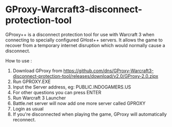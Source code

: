 # GProxy-Warcraft3-disconnect-protection-tool

GProxy++ is a disconnect protection tool for use with Warcraft 3 when connecting to specially configured GHost++ servers. It allows the game to recover from a temporary internet disruption which would normally cause a disconnect. 


How to use :

1. Download GProxy from https://github.com/dns/GProxy-Warcraft3-disconnect-protection-tool/releases/download/v2.0/GProxy-2.0.zipx
2. Run GPROXY.EXE
3. Input the Server address, eg: PUBLIC.INDOGAMERS.US
4. For other questions you can press ENTER
5. Run Warcraft 3 Launcher 
6. Battle.net server will now add one more server called GPROXY
7. Login as usual
8. If you're disconnected when playing the game, GProxy will automatically reconnect.


